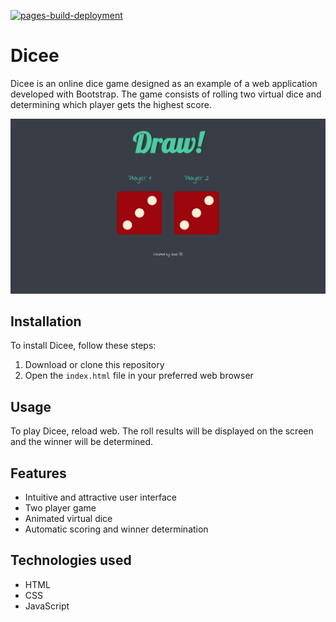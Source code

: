 [![pages-build-deployment](https://github.com/JOSEW383/DiceeGame/actions/workflows/pages/pages-build-deployment/badge.svg)](https://github.com/JOSEW383/DiceeGame/actions/workflows/pages/pages-build-deployment)
# Dicee

Dicee is an online dice game designed as an example of a web application developed with Bootstrap. The game consists of rolling two virtual dice and determining which player gets the highest score.

![](https://github.com/JOSEW383/diceegame/blob/master/public/DiceeGameDemo.gif)

## Installation

To install Dicee, follow these steps:

1. Download or clone this repository
2. Open the `index.html` file in your preferred web browser

## Usage

To play Dicee, reload web. The roll results will be displayed on the screen and the winner will be determined.

## Features

- Intuitive and attractive user interface
- Two player game
- Animated virtual dice
- Automatic scoring and winner determination

## Technologies used

- HTML
- CSS
- JavaScript
